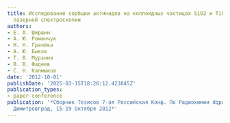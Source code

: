 ```yaml
---
title: Исследование сорбции актинидов на коллоидных частицах SiO2 и TiO2 методами
  лазерной спектроскопии
authors:
- Е. А. Ширшин
- А. Ю. Романчук
- Н. Н. Грачёва
- А. Ю. Быков
- Т. В. Мурзина
- В. В. Фадеев
- С. Н. Калмыков
date: '2012-10-01'
publishDate: '2025-03-15T18:26:12.423845Z'
publication_types:
- paper-conference
publication: '*Сборник Тезисов 7-ая Российская Конф. По Радиохимии dqрадиохимия-2012dq,
  Димитровград, 15-19 Октября 2012*'
---
```

